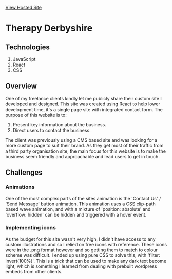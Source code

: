 [View Hosted Site](https://therapyderbyshire.co.uk/)
# Therapy Derbyshire
## Technologies

1. JavaScript
2. React
3. CSS

## Overview
One of my freelance clients kindly let me publicly share their custom site I developed and designed. This site was created using React to help lower development time, it's a single page site with integrated contact form. The purpose of this website is to:

1. Present key information about the business.
2. Direct users to contact the business.

The client was previously using a CMS based site and was looking for a more custom page to suit their brand. As they get most of their traffic from a third party organisation site, the main focus for this website is to make the business seem friendly and approachable and lead users to get in touch. 

## Challenges
### Animations
One of the most complex parts of the sites animation is the 'Contact Us' / 'Send Message' button animation. This animation uses a CSS clip-path based wave animation, and with a mixture of 'position: absolute' and 'overflow: hidden' can be hidden and triggered with a hover event.

### Implementing icons
As the budget for this site wasn't very high, I didn't have access to any custom illustrations and so I relied on free icons with reference. These icons were in the .png format however and so getting them to match to colour scheme was difficult. I ended up using pure CSS to solve this, with 'filter: invert(100%)'. This is a trick that can be used to make any dark text become light, which is something I learned from dealing with prebuilt wordpress embeds from other clients. 
